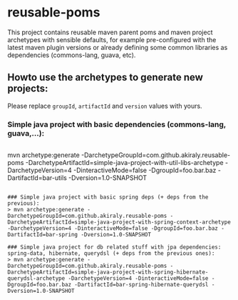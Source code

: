 reusable-poms
=============

This project contains reusable maven parent poms and maven project archetypes with sensible defaults, for example pre-configured with the latest maven plugin versions or already defining some common libraries as dependencies (commons-lang, guava, etc).

**Howto use the archetypes to generate new projects:**
------------------------------------------------------

Please replace `groupId`, `artifactId` and `version` values with yours.

### Simple java project with basic dependencies (commons-lang, guava,...):
> ```
mvn archetype:generate -DarchetypeGroupId=com.github.akiraly.reusable-poms -DarchetypeArtifactId=simple-java-project-with-util-libs-archetype -DarchetypeVersion=4 -DinteractiveMode=false -DgroupId=foo.bar.baz -DartifactId=bar-utils -Dversion=1.0-SNAPSHOT
```

### Simple java project with basic spring deps (+ deps from the previous):
> mvn archetype:generate -DarchetypeGroupId=com.github.akiraly.reusable-poms -DarchetypeArtifactId=simple-java-project-with-spring-context-archetype -DarchetypeVersion=4 -DinteractiveMode=false -DgroupId=foo.bar.baz -DartifactId=bar-spring -Dversion=1.0-SNAPSHOT

### Simple java project for db related stuff with jpa dependencies: spring-data, hibernate, querydsl (+ deps from the previous ones):
> mvn archetype:generate -DarchetypeGroupId=com.github.akiraly.reusable-poms -DarchetypeArtifactId=simple-java-project-with-spring-hibernate-querydsl-archetype -DarchetypeVersion=4 -DinteractiveMode=false -DgroupId=foo.bar.baz -DartifactId=bar-spring-hibernate-querydsl -Dversion=1.0-SNAPSHOT
